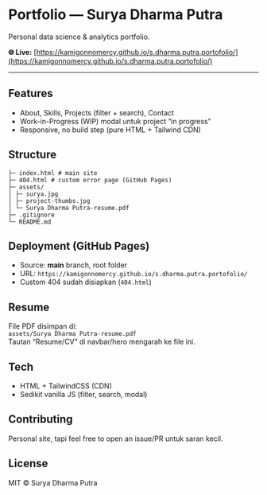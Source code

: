 # Portfolio — Surya Dharma Putra

Personal data science & analytics portfolio.

**🌐 Live:** [https://kamigonnomercy.github.io/s.dharma.putra.portofolio/](https://kamigonnomercy.github.io/s.dharma.putra.portofolio/)

---

## Features
- About, Skills, Projects (filter + search), Contact
- Work-in-Progress (WIP) modal untuk project “in progress”
- Responsive, no build step (pure HTML + Tailwind CDN)

## Structure
```
├─ index.html # main site
├─ 404.html # custom error page (GitHub Pages)
├─ assets/
│ ├─ surya.jpg
│ ├─ project-thumbs.jpg
│ └─ Surya Dharma Putra-resume.pdf
├─ .gitignore
└─ README.md
```

## Deployment (GitHub Pages)
- Source: **main** branch, root folder  
- URL: `https://kamigonnomercy.github.io/s.dharma.putra.portofolio/`  
- Custom 404 sudah disiapkan (`404.html`)

## Resume
File PDF disimpan di:  
`assets/Surya Dharma Putra-resume.pdf`  
Tautan “Resume/CV” di navbar/hero mengarah ke file ini.

## Tech
- HTML + TailwindCSS (CDN)
- Sedikit vanilla JS (filter, search, modal)

## Contributing
Personal site, tapi feel free to open an issue/PR untuk saran kecil.

## License
MIT © Surya Dharma Putra
